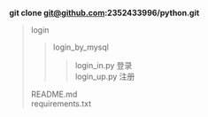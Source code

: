 **git clone git@github.com:2352433996/python.git**
>login
> > login_by_mysql
> > > login_in.py 登录  
> > > login_up.py 注册  
>
> README.md  
> requirements.txt  
